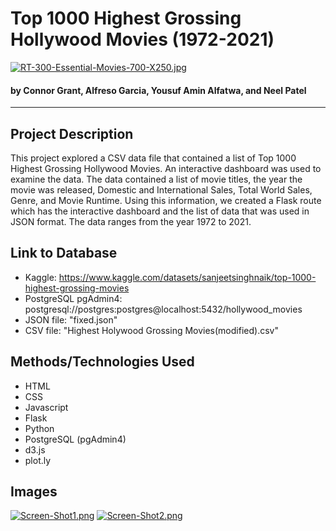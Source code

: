 # Top 1000 Highest Grossing Hollywood Movies (1972-2021) 
[![RT-300-Essential-Movies-700-X250.jpg](https://i.postimg.cc/FzH0F8Gz/RT-300-Essential-Movies-700-X250.jpg)](https://postimg.cc/62F8YHkx)
#### by Connor Grant, Alfreso Garcia, Yousuf Amin Alfatwa, and Neel Patel
<hr>

## Project Description 
This project explored a CSV data file that contained a list of Top 1000 Highest Grossing Hollywood Movies. An interactive dashboard was used to examine the data. The data contained a list of movie titles, the year the movie was released, Domestic and International Sales, Total World Sales, Genre, and Movie Runtime. Using this information, we created a Flask route which has the interactive dashboard and the list of data that was used in JSON format. The data ranges from the year 1972 to 2021.

## Link to Database 
  - Kaggle: https://www.kaggle.com/datasets/sanjeetsinghnaik/top-1000-highest-grossing-movies
  - PostgreSQL pgAdmin4: postgresql://postgres:postgres@localhost:5432/hollywood_movies
  - JSON file: "fixed.json"
  - CSV file: "Highest Holywood Grossing Movies(modified).csv"

## Methods/Technologies Used
  - HTML
  - CSS
  - Javascript
  - Flask
  - Python
  - PostgreSQL (pgAdmin4)
  - d3.js
  - plot.ly

## Images
[![Screen-Shot1.png](https://i.postimg.cc/Fz6bpvLF/Screen-Shot1.png)](https://postimg.cc/tnhVRLk8)
[![Screen-Shot2.png](https://i.postimg.cc/Bv3TMMXF/Screen-Shot2.png)](https://postimg.cc/3kL0wjjr)
